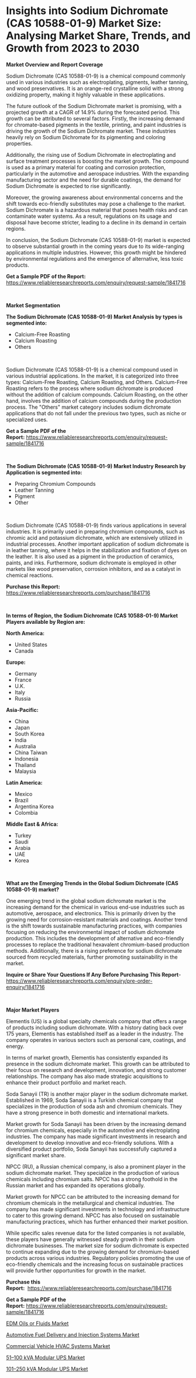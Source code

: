 <p><h1>Insights into Sodium Dichromate (CAS 10588-01-9) Market Size: Analysing Market Share, Trends, and Growth from 2023 to 2030</h1></p><p><strong>Market Overview and Report Coverage</strong></p>
<p><p>Sodium Dichromate (CAS 10588-01-9) is a chemical compound commonly used in various industries such as electroplating, pigments, leather tanning, and wood preservatives. It is an orange-red crystalline solid with a strong oxidizing property, making it highly valuable in these applications.</p><p>The future outlook of the Sodium Dichromate market is promising, with a projected growth at a CAGR of 14.9% during the forecasted period. This growth can be attributed to several factors. Firstly, the increasing demand for chromate-based pigments in the textile, printing, and paint industries is driving the growth of the Sodium Dichromate market. These industries heavily rely on Sodium Dichromate for its pigmenting and coloring properties.</p><p>Additionally, the rising use of Sodium Dichromate in electroplating and surface treatment processes is boosting the market growth. The compound is used as a primary material for coating and corrosion protection, particularly in the automotive and aerospace industries. With the expanding manufacturing sector and the need for durable coatings, the demand for Sodium Dichromate is expected to rise significantly.</p><p>Moreover, the growing awareness about environmental concerns and the shift towards eco-friendly substitutes may pose a challenge to the market. Sodium Dichromate is a hazardous material that poses health risks and can contaminate water systems. As a result, regulations on its usage and disposal have become stricter, leading to a decline in its demand in certain regions.</p><p>In conclusion, the Sodium Dichromate (CAS 10588-01-9) market is expected to observe substantial growth in the coming years due to its wide-ranging applications in multiple industries. However, this growth might be hindered by environmental regulations and the emergence of alternative, less toxic products.</p></p>
<p><strong>Get a Sample PDF of the Report:</strong> <a href="https://www.reliableresearchreports.com/enquiry/request-sample/1841716">https://www.reliableresearchreports.com/enquiry/request-sample/1841716</a></p>
<p>&nbsp;</p>
<p><strong>Market Segmentation</strong></p>
<p><strong>The Sodium Dichromate (CAS 10588-01-9) Market Analysis by types is segmented into:</strong></p>
<p><ul><li>Calcium-Free Roasting</li><li>Calcium Roasting</li><li>Others</li></ul></p>
<p>&nbsp;</p>
<p><p>Sodium Dichromate (CAS 10588-01-9) is a chemical compound used in various industrial applications. In the market, it is categorized into three types: Calcium-Free Roasting, Calcium Roasting, and Others. Calcium-Free Roasting refers to the process where sodium dichromate is produced without the addition of calcium compounds. Calcium Roasting, on the other hand, involves the addition of calcium compounds during the production process. The "Others" market category includes sodium dichromate applications that do not fall under the previous two types, such as niche or specialized uses.</p></p>
<p><strong>Get a Sample PDF of the Report:</strong>&nbsp;<a href="https://www.reliableresearchreports.com/enquiry/request-sample/1841716">https://www.reliableresearchreports.com/enquiry/request-sample/1841716</a></p>
<p>&nbsp;</p>
<p><strong>The Sodium Dichromate (CAS 10588-01-9) Market Industry Research by Application is segmented into:</strong></p>
<p><ul><li>Preparing Chromium Compounds</li><li>Leather Tanning</li><li>Pigment</li><li>Other</li></ul></p>
<p>&nbsp;</p>
<p><p>Sodium Dichromate (CAS 10588-01-9) finds various applications in several industries. It is primarily used in preparing chromium compounds, such as chromic acid and potassium dichromate, which are extensively utilized in industrial processes. Another important application of sodium dichromate is in leather tanning, where it helps in the stabilization and fixation of dyes on the leather. It is also used as a pigment in the production of ceramics, paints, and inks. Furthermore, sodium dichromate is employed in other markets like wood preservation, corrosion inhibitors, and as a catalyst in chemical reactions.</p></p>
<p><strong>Purchase this Report:</strong>&nbsp; <a href="https://www.reliableresearchreports.com/purchase/1841716">https://www.reliableresearchreports.com/purchase/1841716</a></p>
<p>&nbsp;</p>
<p><strong>In terms of Region, the Sodium Dichromate (CAS 10588-01-9) Market Players available by Region are:</strong></p>
<p>
    <p> <strong> North America: </strong>
        <ul>
            <li>United States</li>
            <li>Canada</li>
        </ul>
        </p> 
    <p> <strong> Europe: </strong>
        <ul>
            <li>Germany</li>
            <li>France</li>
            <li>U.K.</li>
            <li>Italy</li>
            <li>Russia</li>
        </ul>
        </p> 
    <p> <strong> Asia-Pacific: </strong>
        <ul>
            <li>China</li>
            <li>Japan</li>
            <li>South Korea</li>
            <li>India</li>
            <li>Australia</li>
            <li>China Taiwan</li>
            <li>Indonesia</li>
            <li>Thailand</li>
            <li>Malaysia</li>
        </ul>
        </p> 
    <p> <strong> Latin America: </strong>
        <ul>
            <li>Mexico</li>
            <li>Brazil</li>
            <li>Argentina Korea</li>
            <li>Colombia</li>
        </ul>
        </p> 
    <p> <strong> Middle East & Africa: </strong>
        <ul>
            <li>Turkey</li>
            <li>Saudi</li>
            <li>Arabia</li>
            <li>UAE</li>
            <li>Korea</li>
        </ul>
    </p>
    </p>
<p>&nbsp;</p>
<p><strong>What are the Emerging Trends in the Global Sodium Dichromate (CAS 10588-01-9) market?</strong></p>
<p><p>One emerging trend in the global sodium dichromate market is the increasing demand for the chemical in various end-use industries such as automotive, aerospace, and electronics. This is primarily driven by the growing need for corrosion-resistant materials and coatings. Another trend is the shift towards sustainable manufacturing practices, with companies focusing on reducing the environmental impact of sodium dichromate production. This includes the development of alternative and eco-friendly processes to replace the traditional hexavalent chromium-based production methods. Additionally, there is a rising preference for sodium dichromate sourced from recycled materials, further promoting sustainability in the market.</p></p>
<p><strong>Inquire or Share Your Questions If Any Before Purchasing This Report</strong>- <a href="https://www.reliableresearchreports.com/enquiry/pre-order-enquiry/1841716">https://www.reliableresearchreports.com/enquiry/pre-order-enquiry/1841716</a></p>
<p>&nbsp;</p>
<p><strong>Major Market Players</strong></p>
<p><p>Elementis (US) is a global specialty chemicals company that offers a range of products including sodium dichromate. With a history dating back over 175 years, Elementis has established itself as a leader in the industry. The company operates in various sectors such as personal care, coatings, and energy.</p><p>In terms of market growth, Elementis has consistently expanded its presence in the sodium dichromate market. This growth can be attributed to their focus on research and development, innovation, and strong customer relationships. The company has also made strategic acquisitions to enhance their product portfolio and market reach.</p><p>Soda Sanayii (TR) is another major player in the sodium dichromate market. Established in 1969, Soda Sanayii is a Turkish chemical company that specializes in the production of soda ash and chromium chemicals. They have a strong presence in both domestic and international markets.</p><p>Market growth for Soda Sanayii has been driven by the increasing demand for chromium chemicals, especially in the automotive and electroplating industries. The company has made significant investments in research and development to develop innovative and eco-friendly solutions. With a diversified product portfolio, Soda Sanayii has successfully captured a significant market share.</p><p>NPCC (RU), a Russian chemical company, is also a prominent player in the sodium dichromate market. They specialize in the production of various chemicals including chromium salts. NPCC has a strong foothold in the Russian market and has expanded its operations globally.</p><p>Market growth for NPCC can be attributed to the increasing demand for chromium chemicals in the metallurgical and chemical industries. The company has made significant investments in technology and infrastructure to cater to this growing demand. NPCC has also focused on sustainable manufacturing practices, which has further enhanced their market position.</p><p>While specific sales revenue data for the listed companies is not available, these players have generally witnessed steady growth in their sodium dichromate businesses. The market size for sodium dichromate is expected to continue expanding due to the growing demand for chromium-based products across various industries. Regulatory policies promoting the use of eco-friendly chemicals and the increasing focus on sustainable practices will provide further opportunities for growth in the market.</p></p>
<p><strong>Purchase this Report:</strong>&nbsp;&nbsp;<a href="https://www.reliableresearchreports.com/purchase/1841716">https://www.reliableresearchreports.com/purchase/1841716</a></p>
<p></p>
<p><strong>Get a Sample PDF of the Report:</strong>&nbsp;<a href="https://www.reliableresearchreports.com/enquiry/request-sample/1841716">https://www.reliableresearchreports.com/enquiry/request-sample/1841716</a></p>
<p><p><a href="https://www.linkedin.com/pulse/edm-oils-fluids-market-research-report-provides-thorough/">EDM Oils or Fluids Market</a></p><p><a href="https://medium.com/@sylvanfahey/automotive-fuel-delivery-and-injection-systems-market-insights-into-market-cagr-market-trends-071d0afcab57">Automotive Fuel Delivery and Injection Systems Market</a></p><p><a href="https://medium.com/@clayreinger/commercial-vehicle-hvac-systems-market-size-and-market-trends-complete-industry-overview-2023-to-a85fcb249a72">Commercial Vehicle HVAC Systems Market</a></p><p><a href="https://github.com/surverupesha/Market-Research-Report-List-1/blob/main/51100-kva-modular-ups-market.md">51–100 kVA Modular UPS Market</a></p><p><a href="https://github.com/virtuosemr/Market-Research-Report-List-1/blob/main/101250-kva-modular-ups-market.md">101–250 kVA Modular UPS Market</a></p></p>